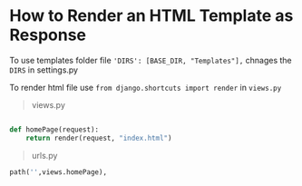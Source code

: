 # How to Render an HTML Template as Response 

To use templates folder file `'DIRS': [BASE_DIR, "Templates"],` chnages the `DIRS` in settings.py

To render html file use `from django.shortcuts import render` in `views.py`

> views.py

```python

def homePage(request):
    return render(request, "index.html")

```
> urls.py

```python
path('',views.homePage),
```